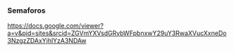 ### Semaforos
https://docs.google.com/viewer?a=v&pid=sites&srcid=ZGVmYXVsdGRvbWFpbnxwY29uY3RwaXVucXxneDo3NzgzZDAxYjhlYzA3NDAw

